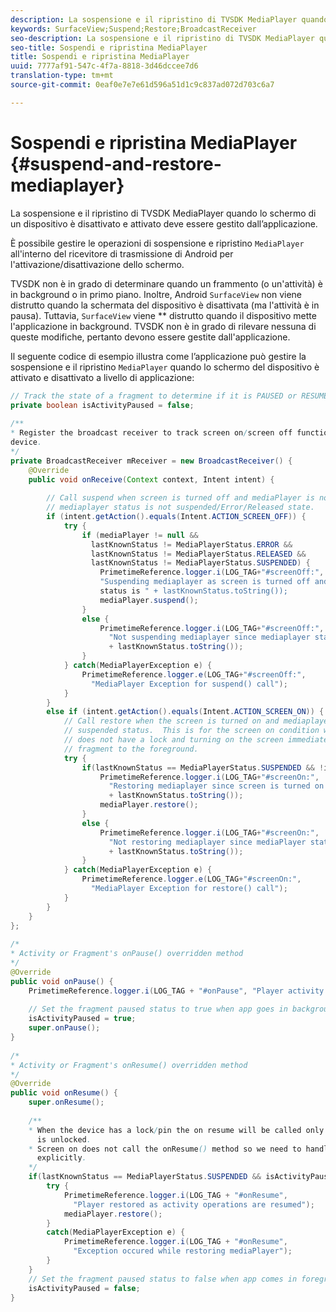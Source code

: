 ```yaml
---
description: La sospensione e il ripristino di TVSDK MediaPlayer quando lo schermo di un dispositivo è disattivato e attivato deve essere gestito dall’applicazione.
keywords: SurfaceView;Suspend;Restore;BroadcastReceiver
seo-description: La sospensione e il ripristino di TVSDK MediaPlayer quando lo schermo di un dispositivo è disattivato e attivato deve essere gestito dall’applicazione.
seo-title: Sospendi e ripristina MediaPlayer
title: Sospendi e ripristina MediaPlayer
uuid: 7777af91-547c-4f7a-8818-3d46dccee7d6
translation-type: tm+mt
source-git-commit: 0eaf0e7e7e61d596a51d1c9c837ad072d703c6a7

---
```



# Sospendi e ripristina MediaPlayer {#suspend-and-restore-mediaplayer}

La sospensione e il ripristino di TVSDK MediaPlayer quando lo schermo di un dispositivo è disattivato e attivato deve essere gestito dall’applicazione.

È possibile gestire le operazioni di sospensione e ripristino `MediaPlayer` all&#39;interno del ricevitore di trasmissione di Android per l&#39;attivazione/disattivazione dello schermo.

TVSDK non è in grado di determinare quando un frammento (o un&#39;attività) è in background o in primo piano. Inoltre, Android `SurfaceView` non viene distrutto quando la schermata del dispositivo è disattivata (ma l&#39;attività è in pausa). Tuttavia, `SurfaceView` viene ** distrutto quando il dispositivo mette l&#39;applicazione in background. TVSDK non è in grado di rilevare nessuna di queste modifiche, pertanto devono essere gestite dall&#39;applicazione.

Il seguente codice di esempio illustra come l’applicazione può gestire la sospensione e il ripristino `MediaPlayer` quando lo schermo del dispositivo è attivato e disattivato a livello di applicazione:

```java
// Track the state of a fragment to determine if it is PAUSED or RESUMED 
private boolean isActivityPaused = false; 
 
/** 
* Register the broadcast receiver to track screen on/screen off functions triggered from 
device. 
*/ 
private BroadcastReceiver mReceiver = new BroadcastReceiver() { 
    @Override 
    public void onReceive(Context context, Intent intent) { 
 
        // Call suspend when screen is turned off and mediaPlayer is not null and 
        // mediaplayer status is not suspended/Error/Released state. 
        if (intent.getAction().equals(Intent.ACTION_SCREEN_OFF)) { 
            try { 
                if (mediaPlayer != null && 
                  lastKnownStatus != MediaPlayerStatus.ERROR && 
                  lastKnownStatus != MediaPlayerStatus.RELEASED && 
                  lastKnownStatus != MediaPlayerStatus.SUSPENDED) { 
                    PrimetimeReference.logger.i(LOG_TAG+"#screenOff:", 
                    "Suspending mediaplayer as screen is turned off and mediaPlayer 
                    status is " + lastKnownStatus.toString()); 
                    mediaPlayer.suspend(); 
                } 
                else { 
                    PrimetimeReference.logger.i(LOG_TAG+"#screenOff:", 
                      "Not suspending mediaplayer since mediaplayer status is " 
                      + lastKnownStatus.toString()); 
                } 
            } catch(MediaPlayerException e) { 
                PrimetimeReference.logger.e(LOG_TAG+"#screenOff:", 
                  "MediaPlayer Exception for suspend() call"); 
            } 
        } 
        else if (intent.getAction().equals(Intent.ACTION_SCREEN_ON)) { 
            // Call restore when the screen is turned on and mediaplayer is not in the  
            // suspended status.  This is for the screen on condition when the device  
            // does not have a lock and turning on the screen immediately brings the  
            // fragment to the foreground. 
            try { 
                if(lastKnownStatus == MediaPlayerStatus.SUSPENDED && !isActivityPaused) { 
                    PrimetimeReference.logger.i(LOG_TAG+"#screenOn:", 
                      "Restoring mediaplayer since screen is turned on and mediaPlayer status is " 
                      + lastKnownStatus.toString()); 
                    mediaPlayer.restore(); 
                } 
                else { 
                    PrimetimeReference.logger.i(LOG_TAG+"#screenOn:", 
                      "Not restoring mediaplayer since mediaPlayer status is " 
                      + lastKnownStatus.toString()); 
                } 
            } catch(MediaPlayerException e) { 
                PrimetimeReference.logger.e(LOG_TAG+"#screenOn:", 
                  "MediaPlayer Exception for restore() call"); 
            } 
        } 
    } 
}; 
 
/* 
* Activity or Fragment's onPause() overridden method 
*/ 
@Override 
public void onPause() { 
    PrimetimeReference.logger.i(LOG_TAG + "#onPause", "Player activity paused."); 
 
    // Set the fragment paused status to true when app goes in background. 
    isActivityPaused = true; 
    super.onPause(); 
} 
 
/* 
* Activity or Fragment's onResume() overridden method 
*/ 
@Override 
public void onResume() { 
    super.onResume(); 
 
    /** 
    * When the device has a lock/pin the on resume will be called only after the device 
      is unlocked. 
    * Screen on does not call the onResume() method so we need to handle restore here 
      explicitly. 
    */ 
    if(lastKnownStatus == MediaPlayerStatus.SUSPENDED && isActivityPaused) { 
        try { 
            PrimetimeReference.logger.i(LOG_TAG + "#onResume", 
              "Player restored as activity operations are resumed"); 
            mediaPlayer.restore(); 
        } 
        catch(MediaPlayerException e) { 
            PrimetimeReference.logger.i(LOG_TAG + "#onResume",  
              "Exception occured while restoring mediaPlayer"); 
        } 
    } 
    // Set the fragment paused status to false when app comes in foreground. 
    isActivityPaused = false; 
} 
```
